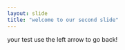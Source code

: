 ```yaml
---
layout: slide
title: "welcome to our second slide"
---
```

your test 
use the left arrow to go back!


